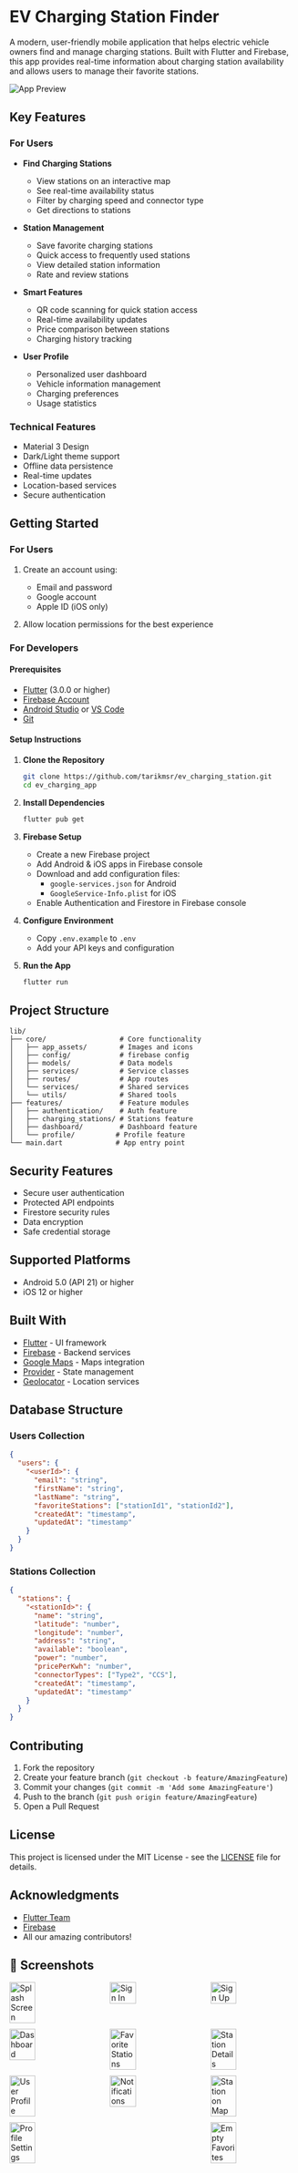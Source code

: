 # EV Charging Station Finder 

A modern, user-friendly mobile application that helps electric vehicle owners find and manage charging stations. Built with Flutter and Firebase, this app provides real-time information about charging station availability and allows users to manage their favorite stations.

![App Preview](assets/images/app_preview.png)

##  Key Features

### For Users
- **Find Charging Stations** 
  - View stations on an interactive map
  - See real-time availability status
  - Filter by charging speed and connector type
  - Get directions to stations

- **Station Management** 
  - Save favorite charging stations
  - Quick access to frequently used stations
  - View detailed station information
  - Rate and review stations

- **Smart Features** 
  - QR code scanning for quick station access
  - Real-time availability updates
  - Price comparison between stations
  - Charging history tracking

- **User Profile** 
  - Personalized user dashboard
  - Vehicle information management
  - Charging preferences
  - Usage statistics

### Technical Features
- Material 3 Design
- Dark/Light theme support
- Offline data persistence
- Real-time updates
- Location-based services
- Secure authentication

##  Getting Started

### For Users

1. Create an account using:
   - Email and password
   - Google account
   - Apple ID (iOS only)

2. Allow location permissions for the best experience

### For Developers

#### Prerequisites
- [Flutter](https://flutter.dev/docs/get-started/install) (3.0.0 or higher)
- [Firebase Account](https://firebase.google.com/)
- [Android Studio](https://developer.android.com/studio) or [VS Code](https://code.visualstudio.com/)
- [Git](https://git-scm.com/)

#### Setup Instructions

1. **Clone the Repository**
   ```bash
   git clone https://github.com/tarikmsr/ev_charging_station.git
   cd ev_charging_app
   ```

2. **Install Dependencies**
   ```bash
   flutter pub get
   ```

3. **Firebase Setup**
   - Create a new Firebase project
   - Add Android & iOS apps in Firebase console
   - Download and add configuration files:
     - `google-services.json` for Android
     - `GoogleService-Info.plist` for iOS
   - Enable Authentication and Firestore in Firebase console

4. **Configure Environment**
   - Copy `.env.example` to `.env`
   - Add your API keys and configuration

5. **Run the App**
   ```bash
   flutter run
   ```

##  Project Structure
```
lib/
├── core/                  # Core functionality
│   ├── app_assets/        # Images and icons
│   ├── config/            # firebase config
│   ├── models/            # Data models
│   ├── services/          # Service classes
│   ├── routes/            # App routes
│   └── services/          # Shared services
│   └── utils/             # Shared tools
├── features/              # Feature modules
│   ├── authentication/    # Auth feature
│   ├── charging_stations/ # Stations feature
│   ├── dashboard/         # Dashboard feature
│   └── profile/          # Profile feature
└── main.dart             # App entry point
```

##  Security Features
- Secure user authentication
- Protected API endpoints
- Firestore security rules
- Data encryption
- Safe credential storage

##  Supported Platforms
- Android 5.0 (API 21) or higher
- iOS 12 or higher

##  Built With
- [Flutter](https://flutter.dev/) - UI framework
- [Firebase](https://firebase.google.com/) - Backend services
- [Google Maps](https://developers.google.com/maps) - Maps integration
- [Provider](https://pub.dev/packages/provider) - State management
- [Geolocator](https://pub.dev/packages/geolocator) - Location services

##  Database Structure

### Users Collection
```json
{
  "users": {
    "<userId>": {
      "email": "string",
      "firstName": "string",
      "lastName": "string",
      "favoriteStations": ["stationId1", "stationId2"],
      "createdAt": "timestamp",
      "updatedAt": "timestamp"
    }
  }
}
```

### Stations Collection
```json
{
  "stations": {
    "<stationId>": {
      "name": "string",
      "latitude": "number",
      "longitude": "number",
      "address": "string",
      "available": "boolean",
      "power": "number",
      "pricePerKwh": "number",
      "connectorTypes": ["Type2", "CCS"],
      "createdAt": "timestamp",
      "updatedAt": "timestamp"
    }
  }
}
```

##  Contributing
1. Fork the repository
2. Create your feature branch (`git checkout -b feature/AmazingFeature`)
3. Commit your changes (`git commit -m 'Add some AmazingFeature'`)
4. Push to the branch (`git push origin feature/AmazingFeature`)
5. Open a Pull Request

##  License
This project is licensed under the MIT License - see the [LICENSE](LICENSE) file for details.


##  Acknowledgments
- [Flutter Team](https://flutter.dev/team)
- [Firebase](https://firebase.google.com)
- All our amazing contributors!

## 📱 Screenshots

<div style="display: flex; flex-wrap: wrap; gap: 10px; justify-content: space-between;">
    <img src="screenshots/splash.png" width="30%" alt="Splash Screen">
    <img src="screenshots/signin.png" width="30%" alt="Sign In">
    <img src="screenshots/signup.png" width="30%" alt="Sign Up">
</div>

<div style="display: flex; flex-wrap: wrap; gap: 10px; justify-content: space-between; margin-top: 10px;">
    <img src="screenshots/dashboard.png" width="30%" alt="Dashboard">
    <img src="screenshots/favorite_station.png" width="30%" alt="Favorite Stations">
    <img src="screenshots/favorite_details.png" width="30%" alt="Station Details">
</div>

<div style="display: flex; flex-wrap: wrap; gap: 10px; justify-content: space-between; margin-top: 10px;">
    <img src="screenshots/profile_1.png" width="30%" alt="User Profile">
    <img src="screenshots/notifications.png" width="30%" alt="Notifications">
    <img src="screenshots/station in google maps.png" width="30%" alt="Station on Map">
</div>

<div style="display: flex; flex-wrap: wrap; gap: 10px; justify-content: space-between; margin-top: 10px;">
    <img src="screenshots/profile_2.png" width="30%" alt="Profile Settings">
    <img src="screenshots/favorite_empty.png" width="30%" alt="Empty Favorites">
</div>